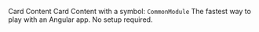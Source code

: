 <docs-card title="No Link Card">Card Content</docs-card>
<docs-card title="Link Card" link="Try It Now" href="in/app/link">
  Card Content with a symbol: `CommonModule`
</docs-card>
<docs-card title="Image Card" imgSrc="./angular.svg"></docs-card>
<docs-card title="" link="Open on Playground" href="/playground">
  The fastest way to play with an Angular app. No setup required.
</docs-card>